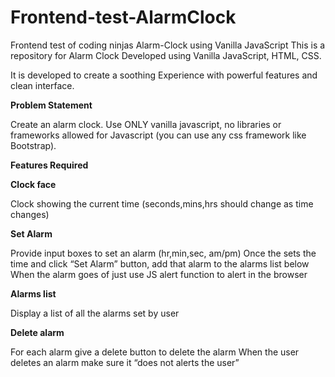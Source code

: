 # Frontend-test-AlarmClock
Frontend test of coding ninjas
Alarm-Clock using Vanilla JavaScript
This is a repository for Alarm Clock Developed using Vanilla JavaScript, HTML, CSS.

It is developed to create a soothing Experience with powerful features and clean interface.

**Problem Statement**

Create an alarm clock. Use ONLY vanilla javascript, no libraries or frameworks allowed for Javascript (you can use any css framework like Bootstrap).

**Features Required**

**Clock face**

Clock showing the current time (seconds,mins,hrs should change as time changes)

**Set Alarm**

Provide input boxes to set an alarm (hr,min,sec, am/pm)
Once the sets the time and click “Set Alarm” button, add that alarm to the alarms list below
When the alarm goes of just use JS alert function to alert in the browser

**Alarms list**

Display a list of all the alarms set by user

**Delete alarm**

For each alarm give a delete button to delete the alarm
When the user deletes an alarm make sure it “does not alerts the user”
